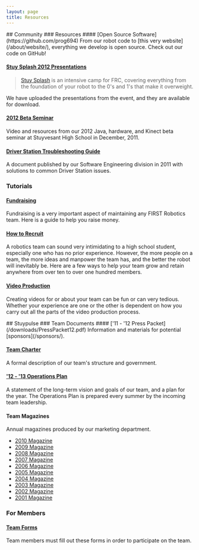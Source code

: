 ```yaml
---
layout: page
title: Resources
---
```

<div markdown="1" class="row">
<div class="span8">
## Community
### Resources
#### [Open Source Software](https://github.com/prog694)
From our robot code to [this very website](/about/website/), everything we develop is open source. Check out our code on GitHub!

#### [Stuy Splash 2012 Presentations](/resources/stuysplash2012/)
> [Stuy Splash](/community/projects/stuysplash/) is an intensive camp for FRC, covering everything from the foundation of your robot to the 0's and 1's that make it overweight.

We have uploaded the presentations from the event, and they are available for download.

#### [2012 Beta Seminar](#)
Video and resources from our 2012 Java, hardware, and Kinect beta seminar at Stuyvesant High School in December, 2011.

#### [Driver Station Troubleshooting Guide](/downloads/694%20Troubleshooting%20Guide.docx)
A document published by our Software Engineering division in 2011 with solutions to common Driver Station issues.

### Tutorials
#### [Fundraising](/resources/tutorials/fundraising/)
Fundraising is a very important aspect of maintaining any FIRST Robotics team. Here is a guide to help you raise money.

#### [How to Recruit](/resources/tutorials/recruitment/)
A robotics team can sound very intimidating to a high school student, especially one who has no prior experience. However, the more people on a team, the more ideas and manpower the team has, and the better the robot will inevitably be. Here are a few ways to help your team grow and retain anywhere from over ten to over one hundred members.

#### [Video Production](/resources/tutorials/videoproduction/)
Creating videos for or about your team can be fun or can very tedious. Whether your experience are one or the other is dependent on how you carry out all the parts of the video production process.

</div>
<div class="span4">
## Stuypulse
### Team Documents
#### ['11 - '12 Press Packet](/downloads/PressPacket12.pdf)
Information and materials for potential [sponsors](/sponsors/).

#### [Team Charter](/downloads/StuypulseCharter1213.doc)
A formal description of our team's structure and government.

#### ['12 - '13 Operations Plan](/downloads/2012-2013OpsPlan.pdf)
A statement of the long-term vision and goals of our team, and a plan for the year. The Operations Plan is prepared every summer by the incoming team leadership.

#### Team Magazines
Annual magazines produced by our marketing department.

- [2010 Magazine](/downloads/magazines/10mag.pdf)
- [2009 Magazine](/downloads/magazines/09mag.pdf)
- [2008 Magazine](/downloads/magazines/08mag.pdf)
- [2007 Magazine](/downloads/magazines/07mag.pdf)
- [2006 Magazine](/downloads/magazines/06mag.pdf)
- [2005 Magazine](/downloads/magazines/05mag.pdf)
- [2004 Magazine](/downloads/magazines/04mag.pdf)
- [2003 Magazine](/downloads/magazines/03mag.pdf)
- [2002 Magazine](/downloads/magazines/02mag.pdf)
- [2001 Magazine](/downloads/magazines/01mag.pdf)

### For Members
#### [Team Forms](/resources/forms/)
Team members must fill out these forms in order to participate on the team.
</div>
</div>
